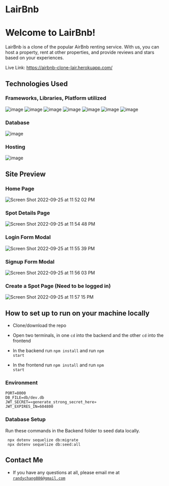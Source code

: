 # LairBnb
# Welcome to LairBnb!

LairBnb is a clone of the popular AirBnb renting service. With us, you can host a property, rent at other properties, and provide reviews and stars based on your experiences. 

Live Link: https://airbnb-clone-lair.herokuapp.com/

## Technologies Used
### Frameworks, Libraries, Platform utilized

![image](https://user-images.githubusercontent.com/20654267/192156837-122333b5-1337-4630-abcd-e48f538c141d.png)
![image](https://user-images.githubusercontent.com/20654267/192156854-da992c42-d7fc-468a-ad02-65316be0d9c2.png)
![image](https://user-images.githubusercontent.com/20654267/192156876-64b1afdd-e93f-4f6b-a0ff-2d7e9b75258a.png)
![image](https://user-images.githubusercontent.com/20654267/192156881-268b4f35-02b2-4113-861b-c2ea54b6ff87.png)
![image](https://user-images.githubusercontent.com/20654267/192156890-ca8a0612-9350-4d10-88f7-cc09dd740865.png)
![image](https://user-images.githubusercontent.com/20654267/192156892-eddb0af2-29cc-46bf-9d6d-fc0ead32005b.png)
![image](https://user-images.githubusercontent.com/20654267/192156896-44718733-3b28-4f64-934a-78522df3a444.png)

### Database
![image](https://user-images.githubusercontent.com/20654267/192156956-e6ef56f2-5645-406a-8778-83baf75489a1.png)

### Hosting
![image](https://user-images.githubusercontent.com/20654267/192156972-28d4bd6a-7012-4d73-8bbd-105cfba12108.png)

## Site Preview
### Home Page
![Screen Shot 2022-09-25 at 11 52 02 PM](https://user-images.githubusercontent.com/92779080/192211656-db765c54-b034-41e2-bb57-0c2f15088279.png)


### Spot Details Page
![Screen Shot 2022-09-25 at 11 54 48 PM](https://user-images.githubusercontent.com/92779080/192212108-e571eeee-c6b8-43b7-9921-34fa98943aa1.png)


### Login Form Modal
![Screen Shot 2022-09-25 at 11 55 39 PM](https://user-images.githubusercontent.com/92779080/192212262-6726c7ed-ab0a-4e35-a6f7-74754cf80c8d.png)


### Signup Form Modal 
![Screen Shot 2022-09-25 at 11 56 03 PM](https://user-images.githubusercontent.com/92779080/192212337-1eec95bc-9f64-4385-aab2-d3ae6a6a818d.png)


### Create a Spot Page (Need to be logged in)
![Screen Shot 2022-09-25 at 11 57 15 PM](https://user-images.githubusercontent.com/92779080/192212531-dd5e2ef8-0316-4cf8-a575-2fae5aea6675.png)


## How to set up to run on your machine locally
* Clone/download the repo

* Open two terminals, in one <code>cd</code> into the backend and the other <code>cd</code> into the frontend

* In the backend run <code>npm install</code> and run <code>npm start</code>

* In the frontend run <code>npm install</code> and run <code>npm start</code>

### Environment
  ```
  PORT=8000
  DB_FILE=db/dev.db
  JWT_SECRET=«generate_strong_secret_here»
  JWT_EXPIRES_IN=604800
  ```

### Database Setup
Run these commands in the Backend folder to seed data locally.
  ```
   npx dotenv sequelize db:migrate
   npx dotenv sequelize db:seed:all
  ```
## Contact Me
- If you have any questions at all, please email me at <code>randychang886@gmail.com</code>
